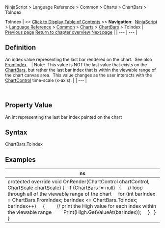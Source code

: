 ﻿
NinjaScript > Language Reference > Common > Charts > ChartBars > ToIndex

ToIndex
| << [Click to Display Table of Contents](chartbars_toindex.md) >> **Navigation:**     [NinjaScript](ninjascript-1.md) > [Language Reference](language_reference_wip-1.md) > [Common](common-1.md) > [Charts](chart-1.md) > [ChartBars](chartbars-1.md) > ToIndex | [Previous page](chartbars_tochartstring()-1.md) [Return to chapter overview](chartbars-1.md) [Next page](chartcontrol-1.md) |
| --- | --- |
## Definition
An index value representing the last bar rendered on the chart.  See also [FromIndex](chartbars_fromindex-1.md).
 
| Note:  This value is NOT the last value that exists on the [ChartBars](chartbars-1.md), but rather the last bar index that is within the viewable range of the chart canvas area.  This value changes as the user interacts with the [ChartControl](chartcontrol-1.md) time-scale (x-axis). |
| --- |

 
## 
## Property Value
An int representing the last bar index painted on the chart
 
## Syntax
ChartBars.ToIndex
## 
## Examples
| ns |
| --- |
| protected override void OnRender(ChartControl chartControl, ChartScale chartScale) {    if (ChartBars != null)    {      // loop through all of the viewable range of the chart      for (int barIndex = ChartBars.FromIndex; barIndex <= ChartBars.ToIndex; barIndex++)      {          // print the High value for each index within the viewable range          Print(High.GetValueAt(barIndex));      }    } } |
